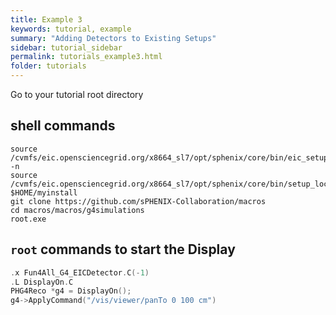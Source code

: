 ```yaml
---
title: Example 3
keywords: tutorial, example
summary: "Adding Detectors to Existing Setups"
sidebar: tutorial_sidebar
permalink: tutorials_example3.html
folder: tutorials
---
```


Go to your tutorial root directory

## shell commands

```console
source /cvmfs/eic.opensciencegrid.org/x8664_sl7/opt/sphenix/core/bin/eic_setup.sh -n
source /cvmfs/eic.opensciencegrid.org/x8664_sl7/opt/sphenix/core/bin/setup_local.sh $HOME/myinstall
git clone https://github.com/sPHENIX-Collaboration/macros
cd macros/macros/g4simulations
root.exe
```

## `root` commands to start the Display

```cpp
.x Fun4All_G4_EICDetector.C(-1)
.L DisplayOn.C
PHG4Reco *g4 = DisplayOn();
g4->ApplyCommand("/vis/viewer/panTo 0 100 cm")
```
